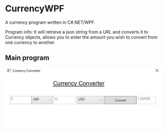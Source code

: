 # CurrencyWPF

A currency program written in C#.NET/WPF.

Program info:
It will retrieve a json string from a URL and converts it to Currency objects, 
allows you to enter the amount you wish to convert from one currency to another.

## Main program
![Main](screenshots/main.JPG)
